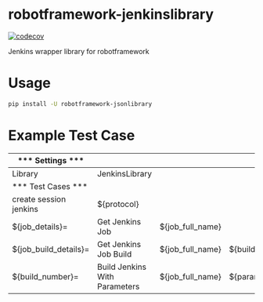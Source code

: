 # robotframework-jenkinslibrary
[![codecov](https://codecov.io/gh/Panchorn/robotframework-jenkinslibrary/branch/master/graph/badge.svg)](https://codecov.io/gh/Panchorn/robotframework-jenkinslibrary)

Jenkins wrapper library for robotframework

# Usage
```bash
pip install -U robotframework-jsonlibrary
```
# Example Test Case

*** Settings ***       |                       |                  |                 |                  |
---------------------- |---------------------- |----------------- |---------------- |----------------- |
Library                | JenkinsLibrary        |                  |                 |                  |
*** Test Cases ***     |                       |                  |                 |                  |
create session jenkins | ${protocol}           |                  |                 |                  |
${job_details}=        | Get Jenkins Job       | ${job_full_name} |                 |                  |
${job_build_details}=  | Get Jenkins Job Build | ${job_full_name} | ${build_number} |                  |
${build_number}=       | Build Jenkins With Parameters | ${job_full_name} | ${parameters_string} |     |

